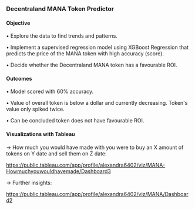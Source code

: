 ### Decentraland MANA Token Predictor

#### Objective

•	Explore the data to find trends and patterns.

•	Implement a supervised regression model using XGBoost Regression that predicts the price of the MANA token with high accuracy (score).

•	Decide whether the Decentraland MANA token has a favourable ROI.

#### Outcomes

• Model scored with 60% accuracy.

• Value of overall token is below a dollar and currently decreasing. Token's value only spiked twice.

• Can be concluded token does not have favourable ROI.

#### Visualizations with Tableau 

→ How much you would have made with you were to buy an X amount of tokens on Y date and sell them on Z date: 

https://public.tableau.com/app/profile/alexandra6402/viz/MANA-Howmuchyouwouldhavemade/Dashboard3 

→ Further insights:

https://public.tableau.com/app/profile/alexandra6402/viz/MANA/Dashboard2 
